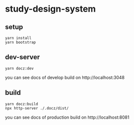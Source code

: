 # study-design-system

## setup

```
yarn install
yarn bootstrap
```

## dev-server

```
yarn docz:dev
```

you can see docs of develop build on http://localhost:3048

## build

```
yarn docz:build
npx http-server ./.docz/dist/
```

you can see docs of production build on http://localhost:8081

